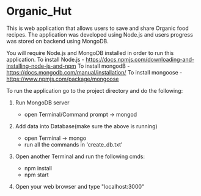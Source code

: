 # Organic_Hut

This is web application that allows users to save and share Organic food recipes. The application was developed using Node.js and users progress was stored on backend using MongoDB.

You will require Node.js and MongoDB installed in order to run this application. 
To install Node.js - https://docs.npmjs.com/downloading-and-installing-node-js-and-npm
To install mongodB - https://docs.mongodb.com/manual/installation/
To install mongoose - https://www.npmjs.com/package/mongoose


To run the application go to the project directory and do the following:

1. Run MongoDB server
     - open Terminal/Command prompt -> mongod
     
2. Add data into Database(make sure the above is running)
    - open Terminal -> mongo
    - run all the commands in 'create_db.txt'
    
3. Open another Terminal and run the following cmds:
      - npm install
      - npm start

4. Open your web browser and type "localhost:3000"

      

